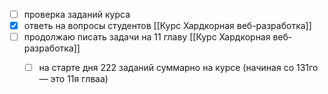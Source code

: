 - [ ] проверка заданий курса
- [x] ответь на вопросы студентов [[Курс Хардкорная веб-разработка]]
- [ ] продолжаю писать задачи на 11 главу [[Курс Хардкорная веб-разработка]]
	- [ ] на старте дня 222 заданий суммарно на курсе (начиная со 131го — это 11я глваа)


